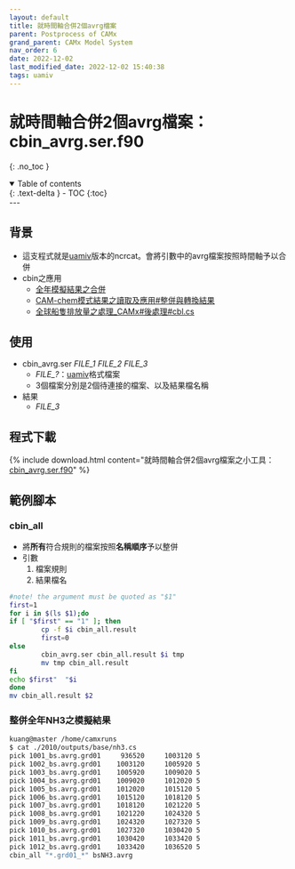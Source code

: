```yaml
---
layout: default
title: 就時間軸合併2個avrg檔案
parent: Postprocess of CAMx
grand_parent: CAMx Model System
nav_order: 6
date: 2022-12-02
last_modified_date: 2022-12-02 15:40:38
tags: uamiv
---
```


# 就時間軸合併2個avrg檔案：cbin_avrg.ser.f90

{: .no_toc }

<details open markdown="block">
  <summary>
    Table of contents
  </summary>
  {: .text-delta }
- TOC
{:toc}
</details>
---

## 背景

- 這支程式就是[uamiv][uamiv]版本的ncrcat。會將引數中的avrg檔案按照時間軸予以合併
- cbin之應用
  - [全年模擬結果之合併]()
  - [CAM-chem模式結果之讀取及應用#整併與轉換結果](https://sinotec2.github.io/Focus-on-Air-Quality/AQana/GAQuality/NCAR_ACOM/1.CAM-chembasic/#整併與轉換結果)
  - [全球船隻排放量之處理_CAMx#後處理#cbl.cs](https://sinotec2.github.io/Focus-on-Air-Quality/Global_Regional_Emission/FMI-STEAM/old/#cbl.cs)

## 使用

- cbin_avrg.ser *FILE_1* *FILE_2* *FILE_3*
  - *FILE_?*：[uamiv][uamiv]格式檔案
  - 3個檔案分別是2個待連接的檔案、以及結果檔名稱
- 結果
  - *FILE_3*
  
## 程式下載

{% include download.html content="就時間軸合併2個avrg檔案之小工具：[cbin_avrg.ser.f90](https://github.com/sinotec2/Focus-on-Air-Quality/blob/main/CAMx/PostProcess/cbin_avrg.ser.f90)" %}

## 範例腳本

### cbin_all

- 將**所有**符合規則的檔案按照**名稱順序**予以整併
- 引數
  1. 檔案規則
  2. 結果檔名 

```bash
#note! the argument must be quoted as "$1"
first=1
for i in $(ls $1);do
if [ "$first" == "1" ]; then
        cp -f $i cbin_all.result
        first=0
else
        cbin_avrg.ser cbin_all.result $i tmp
        mv tmp cbin_all.result
fi
echo $first"  "$i
done
mv cbin_all.result $2
```

### 整併全年NH3之模擬結果

```bash
kuang@master /home/camxruns
$ cat ./2010/outputs/base/nh3.cs
pick 1001_bs.avrg.grd01     936520     1003120 5
pick 1002_bs.avrg.grd01    1003120     1005920 5
pick 1003_bs.avrg.grd01    1005920     1009020 5
pick 1004_bs.avrg.grd01    1009020     1012020 5
pick 1005_bs.avrg.grd01    1012020     1015120 5
pick 1006_bs.avrg.grd01    1015120     1018120 5
pick 1007_bs.avrg.grd01    1018120     1021220 5
pick 1008_bs.avrg.grd01    1021220     1024320 5
pick 1009_bs.avrg.grd01    1024320     1027320 5
pick 1010_bs.avrg.grd01    1027320     1030420 5
pick 1011_bs.avrg.grd01    1030420     1033420 5
pick 1012_bs.avrg.grd01    1033420     1036520 5
cbin_all "*.grd01_*" bsNH3.avrg
```

[uamiv]: <https://github.com/sinotec2/camxruns/wiki/CAMx(UAM)的檔案格式> "CAMx所有二進制 I / O文件的格式，乃是遵循早期UAM(城市空氣流域模型EPA，1990年）建立的慣例。 該二進制文件包含4筆不隨時間改變的表頭記錄，其後則為時間序列的數據記錄。詳見CAMx(UAM)的檔案格式"
